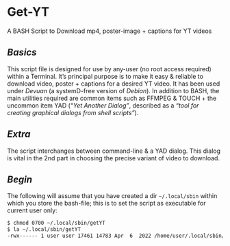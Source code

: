 # Get-YT
A BASH Script to Download mp4, poster-image + captions for YT videos

## *Basics*
This script file is designed for use by any-user (no root access required) within a Terminal. It’s principal purpose is to make it easy & reliable to download video, poster + captions for a desired YT video. It has been used under *Devuan* (a systemD-free version of *Debian*). In addition to BASH, the main utilities required are common items such as FFMPEG & TOUCH + the uncommon item YAD (*“Yet Another Dialog”*, described as a *“tool for creating graphical dialogs from shell scripts”*).

## *Extra*
The script interchanges between command-line & a YAD dialog. This dialog is vital in the 2nd part in choosing the precise variant of video to download.

## *Begin*
The following will assume that you have created a dir `~/.local/sbin` within which you store the bash-file; this is to set the script as executable for current user only:

```bash
$ chmod 0700 ~/.local/sbin/getYT
$ la ~/.local/sbin/getYT
-rwx------ 1 user user 17461 14783 Apr  6  2022 /home/user/.local/sbin/getYT
```
